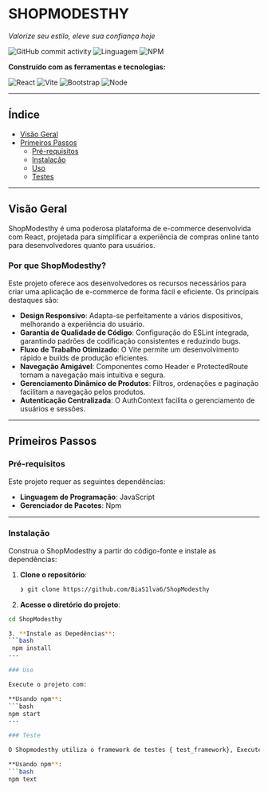 # SHOPMODESTHY

*Valorize seu estilo, eleve sua confiança hoje*

![GitHub commit activity](https://img.shields.io/github/commit-activity/m/Blackthyd/ShopModesthy)
![Linguagem](https://img.shields.io/badge/language-JavaScript-blue)
![NPM](https://img.shields.io/badge/npm-v9.6.7-orange)

**Construído com as ferramentas e tecnologias:**

![React](https://img.shields.io/badge/React-18.2.0-blue)
![Vite](https://img.shields.io/badge/Vite-5.0.8-yellow)
![Bootstrap](https://img.shields.io/badge/Bootstrap-v5.3.0-purple)
![Node](https://img.shields.io/badge/Node-v18.18.0-green)

---

## Índice

- [Visão Geral](#visão-geral)
- [Primeiros Passos](#primeiros-passos)
  - [Pré-requisitos](#pré-requisitos)
  - [Instalação](#instalação)
  - [Uso](#uso)
  - [Testes](#testes)

---

## Visão Geral

ShopModesthy é uma poderosa plataforma de e-commerce desenvolvida com React, projetada para simplificar a experiência de compras online tanto para desenvolvedores quanto para usuários.

### Por que ShopModesthy?

Este projeto oferece aos desenvolvedores os recursos necessários para criar uma aplicação de e-commerce de forma fácil e eficiente. Os principais destaques são:

- **Design Responsivo**: Adapta-se perfeitamente a vários dispositivos, melhorando a experiência do usuário.
- **Garantia de Qualidade de Código**: Configuração do ESLint integrada, garantindo padrões de codificação consistentes e reduzindo bugs.
- **Fluxo de Trabalho Otimizado**: O Vite permite um desenvolvimento rápido e builds de produção eficientes.
- **Navegação Amigável**: Componentes como Header e ProtectedRoute tornam a navegação mais intuitiva e segura.
- **Gerenciamento Dinâmico de Produtos**: Filtros, ordenações e paginação facilitam a navegação pelos produtos.
- **Autenticação Centralizada**: O AuthContext facilita o gerenciamento de usuários e sessões.

---

## Primeiros Passos

### Pré-requisitos

Este projeto requer as seguintes dependências:

- **Linguagem de Programação**: JavaScript  
- **Gerenciador de Pacotes**: Npm

---

### Instalação

Construa o ShopModesthy a partir do código-fonte e instale as dependências:

1. **Clone o repositório**:
   ```bash
   ❯ git clone https://github.com/BiaS1lva6/ShopModesthy
2. **Acesse o diretório do projeto**: 
  ```bash
  cd ShopModesthy
  
3. **Instale as Depedências**:
  ```bash
   npm install
---

### Uso

Execute o projeto com: 

**Usando npm**:
 ```bash 
 npm start
---

### Teste

 O Shopmodesthy utiliza o framework de testes { test_framework}, Execute o conjunto de testes com:

 **Usando npm**:
 ```bash
 npm text



